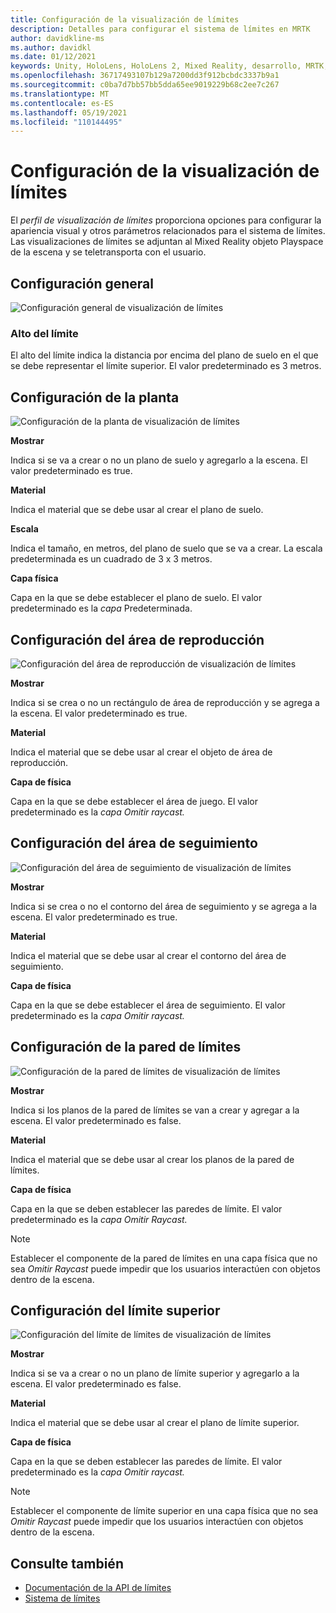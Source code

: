 ```yaml
---
title: Configuración de la visualización de límites
description: Detalles para configurar el sistema de límites en MRTK
author: davidkline-ms
ms.author: davidkl
ms.date: 01/12/2021
keywords: Unity, HoloLens, HoloLens 2, Mixed Reality, desarrollo, MRTK, sistema de límites,
ms.openlocfilehash: 36717493107b129a7200dd3f912bcbdc3337b9a1
ms.sourcegitcommit: c0ba7d7bb57bb5dda65ee9019229b68c2ee7c267
ms.translationtype: MT
ms.contentlocale: es-ES
ms.lasthandoff: 05/19/2021
ms.locfileid: "110144495"
---
```

# <a name="configuring-the-boundary-visualization"></a>Configuración de la visualización de límites

El *perfil de visualización de límites* proporciona opciones para configurar la apariencia visual y otros parámetros relacionados para el sistema de límites. Las visualizaciones de límites se adjuntan al Mixed Reality objeto Playspace de la escena y se teletransporta con el usuario.

## <a name="general-settings"></a>Configuración general

![Configuración general de visualización de límites](../images/boundary/BoundaryVisualizationGeneralSettings.png)

### <a name="boundary-height"></a>Alto del límite

El alto del límite indica la distancia por encima del plano de suelo en el que se debe representar el límite superior. El valor predeterminado es 3 metros.

## <a name="floor-settings"></a>Configuración de la planta

![Configuración de la planta de visualización de límites](../images/boundary/BoundaryVisualizationFloorSettings.png)

**Mostrar**

Indica si se va a crear o no un plano de suelo y agregarlo a la escena. El valor predeterminado es true.

**Material**

Indica el material que se debe usar al crear el plano de suelo.

**Escala**

Indica el tamaño, en metros, del plano de suelo que se va a crear. La escala predeterminada es un cuadrado de 3 x 3 metros.

**Capa física**

Capa en la que se debe establecer el plano de suelo. El valor predeterminado es la *capa* Predeterminada.

## <a name="play-area-settings"></a>Configuración del área de reproducción

![Configuración del área de reproducción de visualización de límites](../images/boundary/BoundaryVisualizationPlayAreaSettings.png)

**Mostrar**

Indica si se crea o no un rectángulo de área de reproducción y se agrega a la escena. El valor predeterminado es true.

**Material**

Indica el material que se debe usar al crear el objeto de área de reproducción.

**Capa de física**

Capa en la que se debe establecer el área de juego. El valor predeterminado es la *capa Omitir raycast.*

## <a name="tracked-area-settings"></a>Configuración del área de seguimiento

![Configuración del área de seguimiento de visualización de límites](../images/boundary/BoundaryVisualizationTrackedAreaSettings.png)

**Mostrar**

Indica si se crea o no el contorno del área de seguimiento y se agrega a la escena. El valor predeterminado es true.

**Material**

Indica el material que se debe usar al crear el contorno del área de seguimiento.

**Capa de física**

Capa en la que se debe establecer el área de seguimiento. El valor predeterminado es la *capa Omitir raycast.*

## <a name="boundary-wall-settings"></a>Configuración de la pared de límites

![Configuración de la pared de límites de visualización de límites](../images/boundary/BoundaryVisualizationWallSettings.png)

**Mostrar**

Indica si los planos de la pared de límites se van a crear y agregar a la escena. El valor predeterminado es false.

**Material**

Indica el material que se debe usar al crear los planos de la pared de límites.

**Capa de física**

Capa en la que se deben establecer las paredes de límite. El valor predeterminado es la *capa Omitir Raycast.*

> [!NOTE]
> Establecer el componente de la pared de límites en una capa física que no sea *Omitir Raycast* puede impedir que los usuarios interactúen con objetos dentro de la escena.

## <a name="boundary-ceiling-settings"></a>Configuración del límite superior

![Configuración del límite de límites de visualización de límites](../images/boundary/BoundaryVisualizationCeilingSettings.png)

**Mostrar**

Indica si se va a crear o no un plano de límite superior y agregarlo a la escena. El valor predeterminado es false.

**Material**

Indica el material que se debe usar al crear el plano de límite superior.

**Capa de física**

Capa en la que se deben establecer las paredes de límite. El valor predeterminado es la *capa Omitir raycast.*

> [!NOTE]
> Establecer el componente de límite superior en una capa física que no sea *Omitir Raycast* puede impedir que los usuarios interactúen con objetos dentro de la escena.

## <a name="see-also"></a>Consulte también

- [Documentación de la API de límites](xref:Microsoft.MixedReality.Toolkit.Boundary)
- [Sistema  de límites](boundary-system-getting-started.md)
